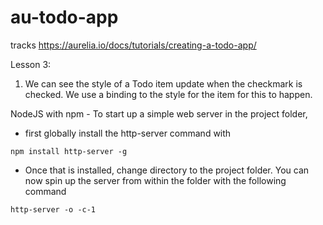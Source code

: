 # au-todo-app
tracks https://aurelia.io/docs/tutorials/creating-a-todo-app/

Lesson 3:

1. We can see the style of a Todo item update when the checkmark is checked. We use a binding to the style for the item for this to happen.

NodeJS with npm - To start up a simple web server in the project folder, 
* first globally install the http-server command with 

`npm install http-server -g`

* Once that is installed, change directory to the project folder. You can now spin up the server from within the folder with the following command 

`http-server -o -c-1`